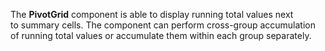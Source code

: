The **PivotGrid** component is&nbsp;able to&nbsp;display running total values next to&nbsp;summary cells. The component can perform cross-group accumulation of&nbsp;running total values or&nbsp;accumulate them within each group separately.
